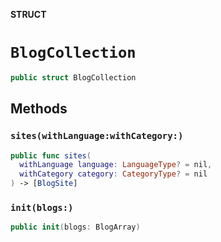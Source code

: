 **STRUCT**

# `BlogCollection`

```swift
public struct BlogCollection
```

## Methods
### `sites(withLanguage:withCategory:)`

```swift
public func sites(
  withLanguage language: LanguageType? = nil,
  withCategory category: CategoryType? = nil
) -> [BlogSite]
```

### `init(blogs:)`

```swift
public init(blogs: BlogArray)
```
